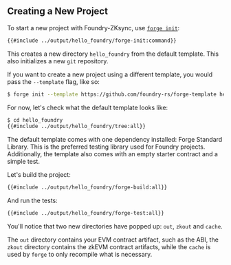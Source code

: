 ## Creating a New Project

To start a new project with Foundry-ZKsync, use [`forge init`](../reference/forge/forge-init.md):

```sh
{{#include ../output/hello_foundry/forge-init:command}}
```

This creates a new directory `hello_foundry` from the default template. This also initializes a new `git` repository.

If you want to create a new project using a different template, you would pass the `--template` flag, like so:

```sh
$ forge init --template https://github.com/foundry-rs/forge-template hello_template
```

For now, let's check what the default template looks like:

```sh
$ cd hello_foundry
{{#include ../output/hello_foundry/tree:all}}
```

The default template comes with one dependency installed: Forge Standard Library. This is the preferred testing library used for Foundry projects. Additionally, the template also comes with an empty starter contract and a simple test.

Let's build the project:

```sh
{{#include ../output/hello_foundry/forge-build:all}}
```

And run the tests:

```sh
{{#include ../output/hello_foundry/forge-test:all}}
```

You'll notice that two new directories have popped up: `out`, `zkout` and `cache`.

The `out` directory contains your EVM contract artifact, such as the ABI, the `zkout` directory contains the zkEVM contract artifacts, while the `cache` is used by `forge` to only recompile what is necessary.
